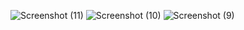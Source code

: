 ![Screenshot (11)](https://github.com/user-attachments/assets/48e19b8b-f461-4656-b05a-ed1801def253)
![Screenshot (10)](https://github.com/user-attachments/assets/5bdfa350-3553-4aeb-8d2c-52d6189a2f72)
![Screenshot (9)](https://github.com/user-attachments/assets/362a72f7-aab2-401d-9850-78617688b596)
